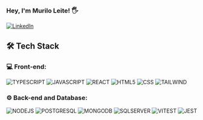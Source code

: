 ### Hey, I'm Murilo Leite! 🖐️

[![LinkedIn](https://img.shields.io/badge/LinkedIn-0077B5?style=for-the-badge&logo=linkedin&logoColor=white)](https://www.linkedin.com/in/murilo-leite-3382251b6)

## 🛠 Tech Stack

### 💻 Front-end:

<div style="display: inline_block">
  <img src="https://img.shields.io/badge/TypeScript-007ACC?style=for-the-badge&logo=typescript&logoColor=white" alt="TYPESCRIPT" />
  <img src="https://img.shields.io/badge/JavaScript-F7DF1E?style=for-the-badge&logo=javascript&logoColor=black" alt="JAVASCRIPT" />
  <img src="https://img.shields.io/badge/React-20232A?style=for-the-badge&logo=react&logoColor=61DAFB" alt="REACT" />
  <img src="https://img.shields.io/badge/HTML5-E34F26?style=for-the-badge&logo=html5&logoColor=white" alt="HTML5" />
  <img src="https://img.shields.io/badge/CSS3-1572B6?style=for-the-badge&logo=css3&logoColor=white" alt="CSS" />
  <img src="https://img.shields.io/badge/Tailwind_CSS-38B2AC?style=for-the-badge&logo=tailwind-css&logoColor=white" alt="TAILWIND" />
</div>

### ⚙️ Back-end and Database:

<div style="display: inline_block">
  <img src="https://img.shields.io/badge/Node.js-43853D?style=for-the-badge&logo=node.js&logoColor=white" alt="NODEJS" />
  <img src="https://img.shields.io/badge/PostgreSQL-316192?style=for-the-badge&logo=postgresql&logoColor=white" alt="POSTGRESQL" />
  <img src="https://img.shields.io/badge/MongoDB-4EA94B?style=for-the-badge&logo=mongodb&logoColor=white" alt="MONGODB" />
  <img src="https://img.shields.io/badge/Microsoft%20SQL%20Server-CC2927?style=for-the-badge&logo=microsoft%20sql%20server&logoColor=white" alt="SQLSERVER" />
  <img src="https://img.shields.io/badge/Vitest-%236E9F18?style=for-the-badge&logo=Vitest&logoColor=%23fcd703" alt="VITEST" />
  <img src="https://img.shields.io/badge/Jest-323330?style=for-the-badge&logo=Jest&logoColor=white" alt="JEST" />
</div>

